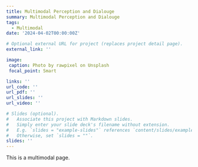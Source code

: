 ```yaml
---
title: Multimodal Perception and Dialouge
summary: Multimodal Perception and Dialouge
tags:
  - Multimodal
date: '2024-04-02T00:00:00Z'

# Optional external URL for project (replaces project detail page).
external_link: ''

image:
 caption: Photo by rawpixel on Unsplash
 focal_point: Smart

links: ''
url_code: ''
url_pdf: ''
url_slides: ''
url_video: ''

# Slides (optional).
#   Associate this project with Markdown slides.
#   Simply enter your slide deck's filename without extension.
#   E.g. `slides = "example-slides"` references `content/slides/example-slides.md`.
#   Otherwise, set `slides = ""`.
slides: ''
---
```


This is a multimodal page.
